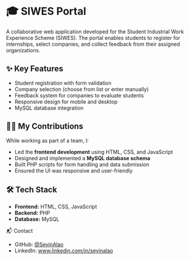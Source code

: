 # 🎓 SIWES Portal

A collaborative web application developed for the Student Industrial Work Experience Scheme (SIWES). The portal enables students to register for internships, select companies, and collect feedback from their assigned organizations.

## ✨ Key Features

- Student registration with form validation
- Company selection (choose from list or enter manually)
- Feedback system for companies to evaluate students
- Responsive design for mobile and desktop
- MySQL database integration

## 👨‍💻 My Contributions

While working as part of a team, I:

- Led the **frontend development** using HTML, CSS, and JavaScript
- Designed and implemented a **MySQL database schema**
- Built PHP scripts for form handling and data submission
- Ensured the UI was responsive and user-friendly

## 🛠️ Tech Stack

- **Frontend:** HTML, CSS, JavaScript
- **Backend:** PHP
- **Database:** MySQL

📬 Contact

- GitHub: [@SeyinAlao](https://github.com/SeyinAlao)
- LinkedIn: www.linkedin.com/in/seyinalao

